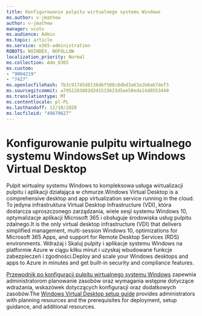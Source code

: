 ```yaml
---
title: Konfigurowanie pulpitu wirtualnego systemu Windows
ms.author: v-jmathew
author: v-jmathew
manager: scotv
ms.audience: Admin
ms.topic: article
ms.service: o365-administration
ROBOTS: NOINDEX, NOFOLLOW
localization_priority: Normal
ms.collection: Adm_O365
ms.custom:
- "9004219"
- "7427"
ms.openlocfilehash: 7b3c91745d8136d6f508c8dbd3a63a1b0a67def3
ms.sourcegitcommit: a7952283882d341515623d5ae58eda14d0553449
ms.translationtype: MT
ms.contentlocale: pl-PL
ms.lasthandoff: 12/10/2020
ms.locfileid: "49679627"
---
```

# <a name="set-up-windows-virtual-desktop"></a><span data-ttu-id="f5c8c-102">Konfigurowanie pulpitu wirtualnego systemu Windows</span><span class="sxs-lookup"><span data-stu-id="f5c8c-102">Set up Windows Virtual Desktop</span></span>

<span data-ttu-id="f5c8c-103">Pulpit wirtualny systemu Windows to kompleksowa usługa wirtualizacji pulpitu i aplikacji działająca w chmurze.</span><span class="sxs-lookup"><span data-stu-id="f5c8c-103">Windows Virtual Desktop is a comprehensive desktop and app virtualization service running in the cloud.</span></span> <span data-ttu-id="f5c8c-104">To jedyna infrastruktura Virtual Desktop Infrastructure (VDI), która dostarcza uproszczonego zarządzania, wiele sesji systemu Windows 10, optymalizacje aplikacji Microsoft 365 i obsługuje środowiska usług pulpitu zdalnego.</span><span class="sxs-lookup"><span data-stu-id="f5c8c-104">It is the only virtual desktop infrastructure (VDI) that delivers simplified management, multi-session Windows 10, optimizations for Microsoft 365 Apps, and support for Remote Desktop Services (RDS) environments.</span></span> <span data-ttu-id="f5c8c-105">Wdrażaj i Skaluj pulpity i aplikacje systemu Windows na platformie Azure w ciągu kilku minut i uzyskaj wbudowane funkcje zabezpieczeń i zgodności.</span><span class="sxs-lookup"><span data-stu-id="f5c8c-105">Deploy and scale your Windows desktops and apps to Azure in minutes and get built-in security and compliance features.</span></span>

<span data-ttu-id="f5c8c-106">[Przewodnik po konfiguracji pulpitu wirtualnego systemu Windows](https://go.microsoft.com/fwlink/?linkid=2146236) zapewnia administratorom planowanie zasobów oraz wymagania wstępne dotyczące wdrażania, wskazówek dotyczących konfiguracji oraz dodatkowych zasobów.</span><span class="sxs-lookup"><span data-stu-id="f5c8c-106">The [Windows Virtual Desktop setup guide](https://go.microsoft.com/fwlink/?linkid=2146236) provides administrators with planning resources and the prerequisites for deployment, setup guidance, and additional resources.</span></span>
